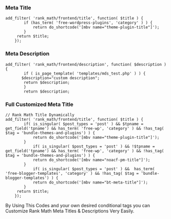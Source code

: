 ### Meta Title
```
add_filter( 'rank_math/frontend/title', function( $title ) {
		if (has_term( 'free-wordpress-plugins', 'category' ) ) {
			return do_shortcode('[mbv name="theme-plugin-title"]');
		}
	 return $title;
	});
```
### Meta Description
```
add_filter( 'rank_math/frontend/description', function( $description ) {
		if ( is_page_template( 'templates/mds_test.php' ) ) {
	   $description="custom description";
		return $description;
		}
		return $description;
```

### Full Customized Meta Title
```
// Rank Math Title Dynamically
add_filter( 'rank_math/frontend/title', function( $title ) {
		if( is_singular( $post_types = 'post' ) && $tpname = get_field('tpname') && has_term( 'free-wp', 'category' ) && !has_tag( $tag = 'bundle-themes-and-plugins') ) {
			return do_shortcode('[mbv name="theme-plugin-title"]');
		}
			if( is_singular( $post_types = 'post' ) && !$tpname = get_field('tpname') && has_term( 'free-wp', 'category' ) && !has_tag( $tag = 'bundle-themes-and-plugins') ) {
			return do_shortcode('[mbv name="noacf-pm-title"]');
		}
			if( is_singular( $post_types = 'post' ) &&  has_term( 'free-blogger-templates', 'category' ) && !has_tag( $tag = 'bundle-blogger-templates') ) {
			return do_shortcode('[mbv name="bt-meta-title"]');
		}
	 return $title;
	});
```

By Using This Codes and your own desired conditional tags you can Customize Rank Math Meta Titles & Descriptions Very Easily.
